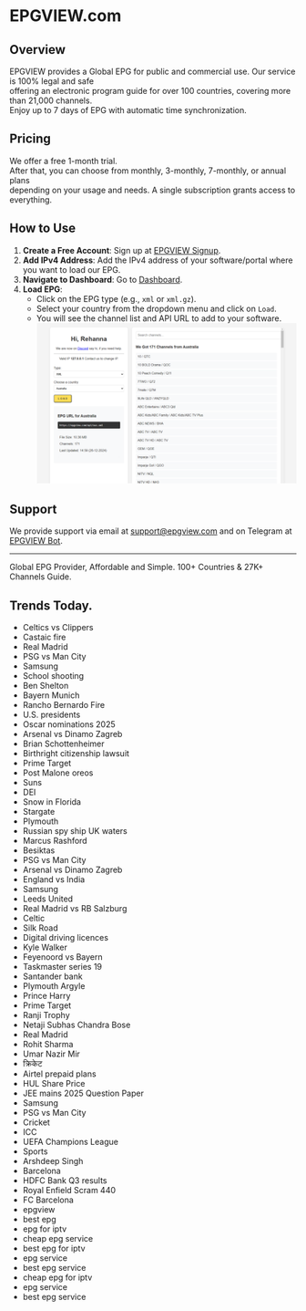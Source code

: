 # EPGVIEW.com



## Overview
EPGVIEW provides a Global EPG for public and commercial use. Our service is 100% legal and safe\
offering an electronic program guide for over 100 countries, covering more than 21,000 channels.\
Enjoy up to 7 days of EPG with automatic time synchronization.

## Pricing
We offer a free 1-month trial. \
After that, you can choose from monthly, 3-monthly, 7-monthly, or annual plans \
depending on your usage and needs. A single subscription grants access to everything.

## How to Use
1. **Create a Free Account**: Sign up at [EPGVIEW Signup](https://epgview.com/signup.php).
2. **Add IPv4 Address**: Add the IPv4 address of your software/portal where you want to load our EPG.
3. **Navigate to Dashboard**: Go to [Dashboard](https://epgview.com/dashboard.php).
4. **Load EPG**:
   - Click on the EPG type (e.g., `xml` or `xml.gz`).
   - Select your country from the dropdown menu and click on `Load`.
   - You will see the channel list and API URL to add to your software.
![EPGVIEW](img/dashboard.png)
## Support
We provide support via email at [support@epgview.com](mailto:support@epgview.com) and on Telegram at [EPGVIEW Bot](https://t.me/epgview_bot).

---

Global EPG Provider, Affordable and Simple. 100+ Countries & 27K+ Channels Guide.

## Trends Today.

- Celtics vs Clippers
- Castaic fire
- Real Madrid
- PSG vs Man City
- Samsung
- School shooting
- Ben Shelton
- Bayern Munich
- Rancho Bernardo Fire
- U.S. presidents
- Oscar nominations 2025
- Arsenal vs Dinamo Zagreb
- Brian Schottenheimer
- Birthright citizenship lawsuit
- Prime Target
- Post Malone oreos
- Suns
- DEI
- Snow in Florida
- Stargate
- Plymouth
- Russian spy ship UK waters
- Marcus Rashford
- Besiktas
- PSG vs Man City
- Arsenal vs Dinamo Zagreb
- England vs India
- Samsung
- Leeds United
- Real Madrid vs RB Salzburg
- Celtic
- Silk Road
- Digital driving licences
- Kyle Walker
- Feyenoord vs Bayern
- Taskmaster series 19
- Santander bank
- Plymouth Argyle
- Prince Harry
- Prime Target
- Ranji Trophy
- Netaji Subhas Chandra Bose
- Real Madrid
- Rohit Sharma
- Umar Nazir Mir
- क्रिकेट
- Airtel prepaid plans
- HUL Share Price
- JEE mains 2025 Question Paper
- Samsung
- PSG vs Man City
- Cricket
- ICC
- UEFA Champions League
- Sports
- Arshdeep Singh
- Barcelona
- HDFC Bank Q3 results
- Royal Enfield Scram 440
- FC Barcelona
- epgview
- best epg
- epg for iptv
- cheap epg service
- best epg for iptv
- epg service
- best epg service
- cheap epg for iptv
- epg service
- best epg service
